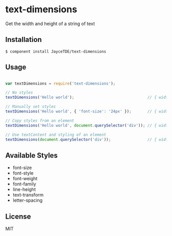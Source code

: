 
# text-dimensions

  Get the width and height of a string of text

## Installation

    $ component install JayceTDE/text-dimensions

## Usage

```javascript

var textDimensions = require('text-dimensions');

// No styles
textDimensions('Hello world');                                // { width: 71, height: 20 }

// Manually set styles
textDimensions('Hello world', { 'font-size': '24px' });       // { width: 113, height: 28 }

// Copy styles from an element
textDimensions('Hello world', document.querySelector('div')); // { width: 126, height: 20 }

// Use textContent and styling of an element
textDimensions(document.querySelector('div'));                // { width: 180, height: 40 }

```

## Available Styles

* font-size
* font-style
* font-weight
* font-family
* line-height
* text-transform
* letter-spacing

## License

  MIT
